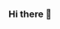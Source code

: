 ### Hi there 👋

<!--
**alfonzojosue/alfonzojosue** is a ✨ _special_ ✨ repository because its `README.md` (this file) appears on your GitHub profile.

Here are some ideas to get you started:

- 🔭 I’m currently working on ...
- 🌱 I’m currently learning .NET
- 💬 Ask me about REACT
- 📫 How to reach me: 16-00436@usb.ve
- 😄 Pronouns: ...
- ⚡ Fun fact: ...
- 🔭 My networks: https://www.linkedin.com/in/josuealfonzo/

